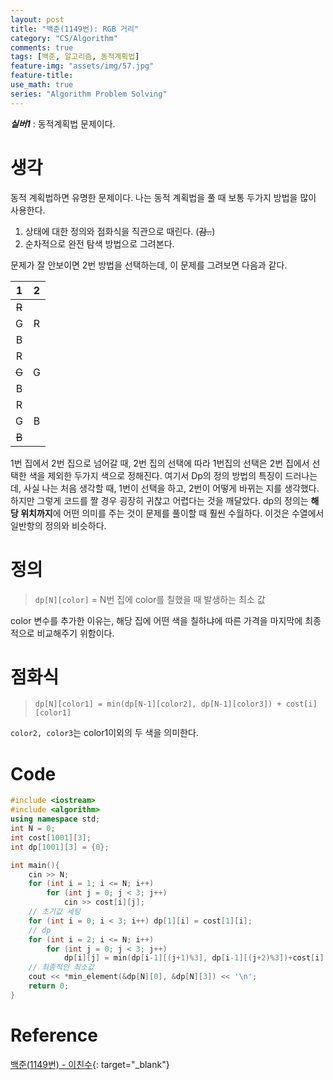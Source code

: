 ```yaml
---
layout: post
title: "백준(1149번): RGB 거리"
category: "CS/Algorithm"
comments: true
tags: [백준, 알고리즘, 동적계획법]
feature-img: "assets/img/57.jpg"
feature-title:
use_math: true
series: "Algorithm Problem Solving"
---
```


**_실버1_** : 동적계획법 문제이다.

# 생각

동적 계획법하면 유명한 문제이다. 나는 동적 계획법을 풀 때 보통 두가지 방법을 많이 사용한다.

1. 상태에 대한 정의와 점화식을 직관으로 때린다. (~~감..~~)
2. 순차적으로 완전 탐색 방법으로 그려본다.

문제가 잘 안보이면 2번 방법을 선택하는데, 이 문제를 그려보면 다음과 같다.

|   1   |  2  |
| :---: | :-: |
| ~~R~~ |     |
|   G   |  R  |
|   B   |     |
|   R   |     |
| ~~G~~ |  G  |
|   B   |     |
|   R   |     |
|   G   |  B  |
| ~~B~~ |     |

1번 집에서 2번 집으로 넘어갈 때, 2번 집의 선택에 따라 1번집의 선택은 2번 집에서 선택한 색을 제외한 두가지 색으로 정해진다. 여기서 Dp의 정의 방법의 특징이 드러나는데, 사실 나는 처음 생각할 때, 1번이 선택을 하고, 2번이 어떻게 바뀌는 지를 생각했다. 하지만 그렇게 코드를 짤 경우 굉장히 귀찮고 어렵다는 것을 깨달았다. dp의 정의는 **해당 위치까지**에 어떤 의미를 주는 것이 문제를 풀이할 때 훨씬 수월하다. 이것은 수열에서 일반항의 정의와 비슷하다.

# 정의

> `dp[N][color]` = N번 집에 color를 칠했을 때 발생하는 최소 값

color 변수를 추가한 이유는, 해당 집에 어떤 색을 칠하냐에 따른 가격을 마지막에 최종적으로 비교해주기 위함이다.

# 점화식

> `dp[N][color1] = min(dp[N-1][color2], dp[N-1][color3]) + cost[i][color1]`

`color2, color3`는 color1이외의 두 색을 의미한다.

# Code

```c++
#include <iostream>
#include <algorithm>
using namespace std;
int N = 0;
int cost[1001][3];
int dp[1001][3] = {0};

int main(){
    cin >> N;
    for (int i = 1; i <= N; i++)
        for (int j = 0; j < 3; j++)
            cin >> cost[i][j];
    // 초기값 세팅
    for (int i = 0; i < 3; i++) dp[1][i] = cost[1][i];
    // dp
    for (int i = 2; i <= N; i++)
        for (int j = 0; j < 3; j++)
            dp[i][j] = min(dp[i-1][(j+1)%3], dp[i-1][(j+2)%3])+cost[i][j];
    // 최종적인 최소값
    cout << *min_element(&dp[N][0], &dp[N][3]) << '\n';
    return 0;
}
```

# Reference

[백준(1149번) - 이친수](https://www.acmicpc.net/problem/1149){: target="\_blank"}
